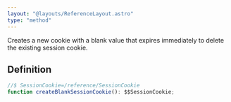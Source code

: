 ```yaml
---
layout: "@layouts/ReferenceLayout.astro"
type: "method"
---
```


Creates a new cookie with a blank value that expires immediately to delete the existing session cookie.

## Definition

```ts
//$ SessionCookie=/reference/SessionCookie
function createBlankSessionCookie(): $$SessionCookie;
```
